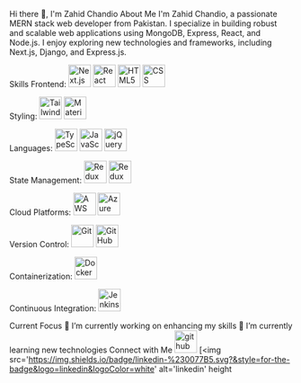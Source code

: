 Hi there 👋, I'm Zahid Chandio
About Me
I'm Zahid Chandio, a passionate MERN stack web developer from Pakistan. I specialize in building robust and scalable web applications using MongoDB, Express, React, and Node.js. I enjoy exploring new technologies and frameworks, including Next.js, Django, and Express.js.

Skills
Frontend:
<img src='https://img.shields.io/badge/next.js-%23000000.svg?&style=for-the-badge&logo=next.js&logoColor=white' alt='Next.js' height='40'>
<img src='https://img.shields.io/badge/react-%2361DAFB.svg?&style=for-the-badge&logo=react&logoColor=white' alt='React' height='40'>
<img src='https://img.shields.io/badge/html5-%23E34F26.svg?&style=for-the-badge&logo=html5&logoColor=white' alt='HTML5' height='40'>
<img src='https://img.shields.io/badge/css3-%231572B6.svg?&style=for-the-badge&logo=css3&logoColor=white' alt='CSS' height='40'>

Styling:
<img src='https://img.shields.io/badge/tailwindcss-%2338B2AC.svg?&style=for-the-badge&logo=tailwind-css&logoColor=white' alt='Tailwind CSS' height='40'>
<img src='https://img.shields.io/badge/material--ui-%230081CB.svg?&style=for-the-badge&logo=material-ui&logoColor=white' alt='Material-UI' height='40'>

Languages:
<img src='https://img.shields.io/badge/typescript-%3178C6.svg?&style=for-the-badge&logo=typescript&logoColor=white' alt='TypeScript' height='40'>
<img src='https://img.shields.io/badge/javascript-%23F7DF1E.svg?&style=for-the-badge&logo=javascript&logoColor=black' alt='JavaScript' height='40'>
<img src='https://img.shields.io/badge/jquery-%230769AD.svg?&style=for-the-badge&logo=jquery&logoColor=white' alt='jQuery' height='40'>

State Management:
<img src='https://img.shields.io/badge/redux-%23764ABC.svg?&style=for-the-badge&logo=redux&logoColor=white' alt='Redux' height='40'>
<img src='https://img.shields.io/badge/redux_saga-%23A05047.svg?&style=for-the-badge&logo=redux-saga&logoColor=white' alt='Redux Saga' height='40'>

Cloud Platforms:
<img src='https://img.shields.io/badge/aws-%23232F3E.svg?&style=for-the-badge&logo=amazon-aws&logoColor=white' alt='AWS' height='40'>
<img src='https://img.shields.io/badge/azure-%230072C6.svg?&style=for-the-badge&logo=microsoft-azure&logoColor=white' alt='Azure' height='40'>

Version Control:
<img src='https://img.shields.io/badge/git-%23F05032.svg?&style=for-the-badge&logo=git&logoColor=white' alt='Git' height='40'>
<img src='https://img.shields.io/badge/github-%23121011.svg?&style=for-the-badge&logo=github&logoColor=white' alt='GitHub' height='40'>

Containerization:
<img src='https://img.shields.io/badge/docker-%232496ED.svg?&style=for-the-badge&logo=docker&logoColor=white' alt='Docker' height='40'>

Continuous Integration:
<img src='https://img.shields.io/badge/jenkins-%23D24939.svg?&style=for-the-badge&logo=jenkins&logoColor=white' alt='Jenkins' height='40'>

Current Focus
🔭 I’m currently working on enhancing my skills
🌱 I’m currently learning new technologies
Connect with Me
<img src='https://img.shields.io/badge/github-%23121011.svg?&style=for-the-badge&logo=github&logoColor=white' alt='github' height='40'> [<img src='https://img.shields.io/badge/linkedin-%230077B5.svg?&style=for-the-badge&logo=linkedin&logoColor=white' alt='linkedin' height
